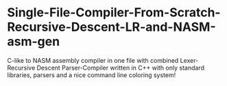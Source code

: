 # Single-File-Compiler-From-Scratch-Recursive-Descent-LR-and-NASM-asm-gen
C-like to NASM assembly compiler in one file with combined Lexer- Recursive Descent Parser-Compiler written in C++ with only standard libraries, parsers and a nice command line coloring system!
